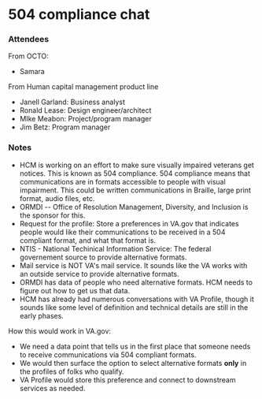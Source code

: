 # 504 compliance chat

### Attendees

From OCTO:

- Samara

From Human capital management product line 

- Janell Garland: Business analyst
- Ronald Lease: Design engineer/architect
- MIke Meabon: Project/program manager
- Jim Betz: Program manager

### Notes

- HCM is working on an effort to make sure visually impaired veterans get notices. This is known as 504 compliance. 504 compliance means that communications are in formats accessible to people with visual impairment. This could be written communications in Braille, large print format, audio files, etc.
- ORMDI -- Office of Resolution Management, Diversity, and Inclusion is the sponsor for this.
- Request for the profile: Store a preferences in VA.gov that indicates people would like their communications to be received in a 504 compliant format, and what that format is.
- NTIS - National Techinical Information Service: The federal governement source to provide alternative formats.
- Mail service is NOT VA's mail service. It sounds like the VA works with an outside service to provide alternative formats.
- ORMDI has data of people who need alternative formats. HCM needs to figure out how to get us that data.
- HCM has already had numerous conversations with VA Profile, though it sounds like some level of definition and technical details are still in the early phases.

How this would work in VA.gov:

- We need a data point that tells us in the first place that someone needs to receive communications via 504 compliant formats.
- We would then surface the option to select alternative formats **only** in the profiles of folks who qualify.
- VA Profile would store this preference and connect to downstream services as needed.
